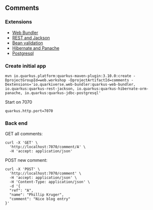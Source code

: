 ## Comments

### Extensions

 - [Web Bundler](https://docs.quarkiverse.io/quarkus-web-bundler/dev/index.html)
 - [REST and Jackson](https://quarkus.io/guides/rest#json-serialisation)
 - [Bean validation](https://quarkus.io/guides/validation)
 - [Hibernate and Panache](https://quarkus.io/guides/hibernate-orm-panache)
 - [Postgresql](https://quarkus.io/guides/datasource)

### Create initial app

```
mvn io.quarkus.platform:quarkus-maven-plugin:3.10.0:create -DprojectGroupId=web.workshop -DprojectArtifactId=comments -Dextensions='io.quarkiverse.web-bundler:quarkus-web-bundler, io.quarkus:quarkus-rest-jackson, io.quarkus:quarkus-hibernate-orm-panache, io.quarkus:quarkus-jdbc-postgresql'
```

Start on 7070

```
quarkus.http.port=7070
```

### Back end

GET all comments:

```
curl -X 'GET' \
  'http://localhost:7070/comment/A' \
  -H 'accept: application/json'
```

POST new comment:

```
curl -X 'POST' \
  'http://localhost:7070/comment' \
  -H 'accept: application/json' \
  -H 'Content-Type: application/json' \
  -d '{
  "ref": "A",
  "name": "Phillip Kruger",
  "comment": "Nice blog entry"
}'
```